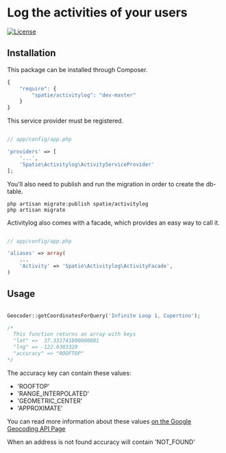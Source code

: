 # Log the activities of your users

[![License](https://poser.pugx.org/spatie/googlesearch/license.png)](https://packagist.org/packages/spatie/googlesearch)


## Installation

This package can be installed through Composer.

```js
{
    "require": {
		"spatie/activitylog": "dev-master"
	}
}
```

This service provider must be registered.

```php

// app/config/app.php

'providers' => [
    '...',
    'Spatie\Activitylog\ActivityServiceProvider'
];
```

You'll also need to publish and run the migration in order to create the db-table.

```
php artisan migrate:publish spatie/activitylog
php artisan migrate 
```

Activitylog also comes with a facade, which provides an easy way to call it.


```php

// app/config/app.php

'aliases' => array(
	...
	'Activity' => 'Spatie\Activitylog\ActivityFacade',
)
```




## Usage

```php

Geocoder::getCoordinatesForQuery('Infinite Loop 1, Cupertino');

/* 
  This function returns an array with keys
  "lat" =>  37.331741000000001
  "lng" => -122.0303329
  "accuracy" => "ROOFTOP"
*/
```

The accuracy key can contain these values:
- 'ROOFTOP'
- 'RANGE_INTERPOLATED'
- 'GEOMETRIC_CENTER'
- 'APPROXIMATE'

You can read more information about these values [on the Google Geocoding API Page](https://developers.google.com/maps/documentation/geocoding/ "Google Geocoding API")

When an address is not found accuracy will contain 'NOT_FOUND'
